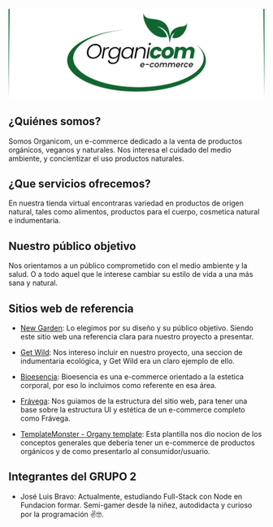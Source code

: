 ![ORGANICOM LOGO](./portada.svg 'Organicom - e-commerce')

## ¿Quiénes somos?

Somos Organicom, un e-commerce dedicado a la venta de productos orgánicos, veganos y naturales. Nos interesa el cuidado del medio ambiente, y concientizar el uso productos naturales.

## ¿Que servicios ofrecemos?

En nuestra tienda virtual encontraras variedad en productos de origen natural, tales como alimentos, productos para el cuerpo, cosmetica natural e indumentaria.

## Nuestro público objetivo

Nos orientamos a un público comprometido con el medio ambiente y la salud. O a todo aquel que le interese cambiar su estilo de vida a una más sana y natural.

## Sitios web de referencia

-  [New Garden](https://newgarden.com.ar/): Lo elegimos por su diseño y su público objetivo. Siendo este sitio web una referencia clara para nuestro proyecto a presentar.

-  [Get Wild](https://www.getwildecoindumentaria.com.ar): Nos intereso incluir en nuestro proyecto, una seccion de indumentaria ecológica, y Get Wild era un claro ejemplo de ello.

-  [Bioesencia](https://bioesencia.com/): Bioesencia es una e-commerce orientado a la estetica corporal, por eso lo incluimos como referente en esa área.

-  [Frávega](https://www.fravega.com/): Nos guiamos de la estructura del sitio web, para tener una base sobre la estructura UI y estética de un e-commerce completo como Frávega.

-  [TemplateMonster - Organy template](https://www.templatemonsterpreview.com/demo/220942.html): Esta plantilla nos dio nocion de los conceptos generales que deberia tener un e-commerce de productos orgánicos y de como presentarlo al consumidor/usuario.

## Integrantes del GRUPO 2

-  José Luis Bravo: Actualmente, estudiando Full-Stack con Node en Fundacion formar. Semi-gamer desde la niñez, autodidacta y curioso por la programación ✌🤓.
